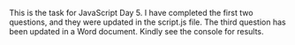 This is the task for JavaScript Day 5. I have completed the first two questions, and they were updated in the script.js file. The third question has been updated in a Word document. Kindly see the console for results.